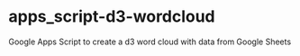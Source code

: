 # apps_script-d3-wordcloud
Google Apps Script to create a d3 word cloud with data from Google Sheets
